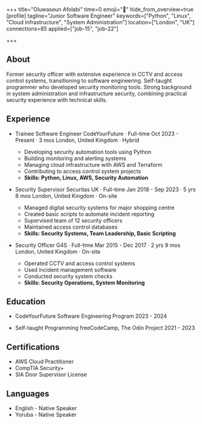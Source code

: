 +++
title="Oluwaseun Afolabi"
time=0
emoji="👤"
hide_from_overview=true
[profile]
tagline="Junior Software Engineer"
keywords=["Python", "Linux", "Cloud Infrastructure", "System Administration"]
location=["London", "UK"]
connections=85
applied=["job-15", "job-22"]
 
+++

## About

Former security officer with extensive experience in CCTV and access control systems, transitioning to software engineering. Self-taught programmer who developed security monitoring tools. Strong background in system administration and infrastructure security, combining practical security experience with technical skills.

## Experience

- Trainee Software Engineer
  CodeYourFuture · Full-time
  Oct 2023 - Present · 3 mos
  London, United Kingdom · Hybrid

  - Developing security automation tools using Python
  - Building monitoring and alerting systems
  - Managing cloud infrastructure with AWS and Terraform
  - Contributing to access control system projects
  - **Skills: Python, Linux, AWS, Security Automation**

- Security Supervisor
  Securitas UK · Full-time
  Jan 2018 - Sep 2023 · 5 yrs 8 mos
  London, United Kingdom · On-site

  - Managed digital security systems for major shopping centre
  - Created basic scripts to automate incident reporting
  - Supervised team of 12 security officers
  - Maintained access control databases
  - **Skills: Security Systems, Team Leadership, Basic Scripting**

- Security Officer
  G4S · Full-time
  Mar 2015 - Dec 2017 · 2 yrs 9 mos
  London, United Kingdom · On-site
  - Operated CCTV and access control systems
  - Used incident management software
  - Conducted security system checks
  - **Skills: Security Operations, System Monitoring**

## Education

- CodeYourFuture
  Software Engineering Program
  2023 - 2024

- Self-taught Programming
  freeCodeCamp, The Odin Project
  2021 - 2023

## Certifications

- AWS Cloud Practitioner
- CompTIA Security+
- SIA Door Supervisor License

## Languages

- English - Native Speaker
- Yoruba - Native Speaker
